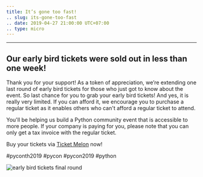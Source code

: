 ```yaml
---
title: It’s gone too fast!
.. slug: its-gone-too-fast
.. date: 2019-04-27 21:00:00 UTC+07:00
.. type: micro
---
```

---
Our early bird tickets were sold out in less than one week! 
---
Thank you for your support! As a token of appreciation, we’re extending one last round of early bird tickets for those who just got to know about the event. 
So last chance for you to grab your early bird tickets! And yes, it is really very limited.
If you can afford it, we encourage you to purchase a regular ticket as it enables others who can't afford a regular ticket to attend. 

You'll be helping us build a Python community event that is accessible to more people.
If your company is paying for you, please note that you can only get a tax invoice with the regular ticket.

Buy your tickets via [Ticket Melon](https://www.ticketmelon.com/thaiprogrammer/pycon2019/) now!

#pyconth2019 #pycon #pycon2019 #python

![early bird tickets final round](/earlybirdticketsfinal.jpg)


